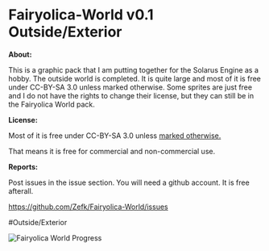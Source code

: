 # Fairyolica-World v0.1 Outside/Exterior

**About:**

This is a graphic pack that I am putting together for the Solarus Engine as a hobby. The outside world is completed. It is quite large and most of it is free under CC-BY-SA 3.0 unless marked otherwise. Some sprites are just free and I do not have the rights to change their license, but they can still be in the Fairyolica World pack.

**License:** 

Most of it is free under CC-BY-SA 3.0 unless [marked otherwise.](https://github.com/Zefk/Fairyolica-World/blob/master/LICENSE.md)

That means it is free for commercial and non-commercial use.

**Reports:**

Post issues in the issue section. You will need a github account. It is free afterall.

https://github.com/Zefk/Fairyolica-World/issues

#Outside/Exterior

![Fairyolica World Progress](http://s33.postimg.org/5vwatpy6n/Fairyolica_World_tiles.png)
